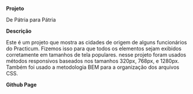 **Projeto**

De Pátria para Pátria

**Descrição**

Este é um projeto que mostra as cidades de origem de alguns funcionários do Practicum. Fizemos isso para que todos os elementos sejam exibidos corretamente em tamanhos de tela populares.  nesse projeto foram usados métodos responsivos baseados nos tamanhos 320px, 768px, e 1280px. Também foi usado a metodologia BEM para a organização dos arquivos CSS.

**Github Page**
